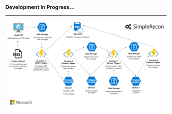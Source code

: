 ### Development In Progress... ###
---
![Architecture Diagram](/static/arch-diagram-v2.2.png "Architecture Diagram")